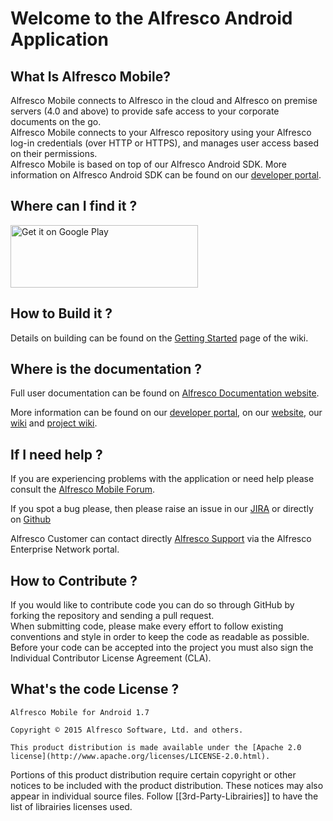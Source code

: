 # Welcome to the Alfresco Android Application

## What Is Alfresco Mobile?

Alfresco Mobile connects to Alfresco in the cloud and Alfresco on premise servers (4.0 and above) to provide safe access to your corporate documents on the go. <br/>
Alfresco Mobile connects to your Alfresco repository using your Alfresco log-in credentials (over HTTP or HTTPS), and manages user access based on their permissions. <br/>
Alfresco Mobile is based on top of our Alfresco Android SDK. More information on Alfresco Android SDK can be found on our [developer portal](http://developer.alfresco.com/mobile).

## Where can I find it ?

<a href="https://play.google.com/store/apps/details?id=org.alfresco.mobile.android.application">
   <img alt="Get it on Google Play" height="100" width="300"
        src="https://play.google.com/intl/en_us/badges/images/generic/en-play-badge.png" />
</a> 


## How to Build it ?

Details on building can be found on the [Getting Started](https://github.com/Alfresco/alfresco-android-app/wiki/Getting-Started) page of the wiki.


## Where is the documentation ?

Full user documentation can be found on [Alfresco Documentation website](http://docs.alfresco.com/android/topics/mobile-overview.html).

More information can be found on our [developer portal](https://www.alfresco.com/develop), on our [website](https://www.alfresco.com/solutions/mobile-content-management), our [wiki](http://wiki.alfresco.com/wiki/Mobile) and [project wiki](https://github.com/Alfresco/alfresco-android-app/wiki).


## If I need help ?

If you are experiencing problems with the application or need help please consult the [Alfresco Mobile Forum](http://forums.alfresco.com/forum/end-user-discussions/alfresco-mobile).

If you spot a bug please, then please raise an issue in our [JIRA](https://issues.alfresco.com/jira/browse/MOBILE/) or directly on [Github](https://github.com/Alfresco/alfresco-android-app/issues?q=is%3Aopen+sort%3Acreated-desc)

Alfresco Customer can contact directly [Alfresco Support](http://www.alfresco.com/support) via the Alfresco Enterprise Network portal.


## How to Contribute ?

If you would like to contribute code you can do so through GitHub by forking the repository and sending a pull request.<br/>
When submitting code, please make every effort to follow existing conventions and style in order to keep the code as readable as possible.<br/>
Before your code can be accepted into the project you must also sign the Individual Contributor License Agreement (CLA).


## What's the code License ?


    Alfresco Mobile for Android 1.7

    Copyright © 2015 Alfresco Software, Ltd. and others.

    This product distribution is made available under the [Apache 2.0 license](http://www.apache.org/licenses/LICENSE-2.0.html).


Portions of this product distribution require certain copyright or other notices to be included with the product distribution. These notices may also appear in individual source files. 
Follow [[3rd-Party-Librairies]] to have the list of librairies licenses used.